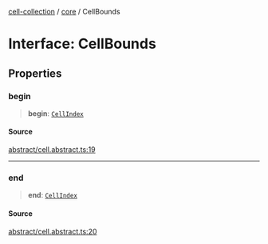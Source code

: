 [cell-collection](../../modules.md) / [core](../index.md) / CellBounds

# Interface: CellBounds

## Properties

### begin

> **begin**: [`CellIndex`](CellIndex.md)

#### Source

[abstract/cell.abstract.ts:19](https://github.com/benoitlahoz/cell-collection/blob/90d2a7b2a31a3dd80adcbf1669c3269d51abfb08/src/abstract/cell.abstract.ts#L19)

***

### end

> **end**: [`CellIndex`](CellIndex.md)

#### Source

[abstract/cell.abstract.ts:20](https://github.com/benoitlahoz/cell-collection/blob/90d2a7b2a31a3dd80adcbf1669c3269d51abfb08/src/abstract/cell.abstract.ts#L20)

